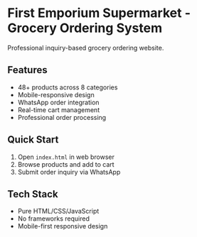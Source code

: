 # First Emporium Supermarket - Grocery Ordering System

Professional inquiry-based grocery ordering website.

## Features
- 48+ products across 8 categories
- Mobile-responsive design
- WhatsApp order integration
- Real-time cart management
- Professional order processing

## Quick Start
1. Open `index.html` in web browser
2. Browse products and add to cart
3. Submit order inquiry via WhatsApp

## Tech Stack
- Pure HTML/CSS/JavaScript
- No frameworks required
- Mobile-first responsive design